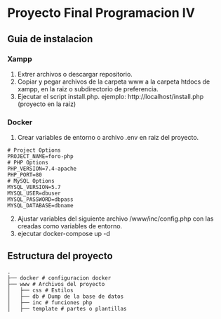 # Proyecto Final Programacion IV
## Guia de instalacion
### Xampp
1. Extrer archivos o descargar repositorio.
2. Copiar y pegar archivos de la carpeta www a la carpeta htdocs de xampp, en la raiz o subdirectorio de preferencia.
3. Ejecutar el script install.php. ejemplo: http://localhost/install.php (proyecto en la raiz)
### Docker
1. Crear variables de entorno o archivo .env en raiz del proyecto.
```
# Project Options
PROJECT_NAME=foro-php
# PHP Options
PHP_VERSION=7.4-apache
PHP_PORT=80
# MySQL Options
MYSQL_VERSION=5.7
MYSQL_USER=dbuser
MYSQL_PASSWORD=dbpass
MYSQL_DATABASE=dbname
```
2. Ajustar variables del siguiente archivo /www/inc/config.php con las creadas como variables de entorno.
3. ejecutar docker-compose up -d

## Estructura del proyecto
    .
    ├── docker # configuracion docker
    ├── www # Archivos del proyecto
    │   ├── css # Estilos
    │   ├── db # Dump de la base de datos
    │   ├── inc # funciones php
    │   ├── template # partes o plantillas
